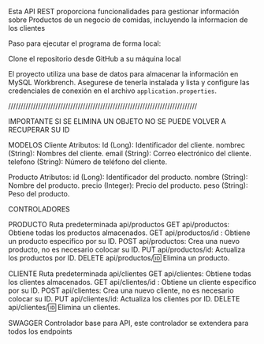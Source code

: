 Esta API REST proporciona funcionalidades para gestionar información sobre Productos de un negocio de comidas, incluyendo la informacion de los clientes

Paso para ejecutar el programa de forma local:

Clone el repositorio desde GitHub a su máquina local

El proyecto utiliza una base de datos para almacenar la información en MySQL Workbrench. Asegurese de tenerla instalada y lista y configure las credenciales de conexión en el archivo `application.properties`.


////////////////////////////////////////////////////////////////////////////


IMPORTANTE SI SE ELIMINA UN OBJETO NO SE PUEDE VOLVER A RECUPERAR SU ID

MODELOS
Cliente 
Atributos:
Id (Long): Identificador del cliente.
nombrec (String): Nombres del cliente.
email (String): Correo electrónico del cliente.
telefono (String): Número de teléfono del cliente.

Producto 
Atributos:
id (Long): Identificador del producto.
nombre (String): Nombre del producto.
precio (Integer): Precio del producto.
peso (String): Peso del producto.

CONTROLADORES

PRODUCTO 
Ruta predeterminada api/productos
GET api/productos: Obtiene todas los productos almacenados. 
GET api/productos/id : Obtiene un producto especifico por su ID. 
POST api/productos: Crea una nuevo producto, no es necesario colocar su ID. 
PUT api/productos/id: Actualiza los productos por ID. 
DELETE api/productos/:id: Elimina un producto.

CLIENTE
Ruta predeterminada api/clientes
GET api/clientes: Obtiene todas los clientes almacenados. 
GET api/clientes/id : Obtiene un cliente especifico por su ID. 
POST api/clientes: Crea una nuevo cliente, no es necesario colocar su ID. 
PUT api/clientes/id: Actualiza los clientes por ID. 
DELETE api/clientes/:id: Elimina un clientes.

SWAGGER
Controlador base para API, este controlador se extendera para todos los endpoints
